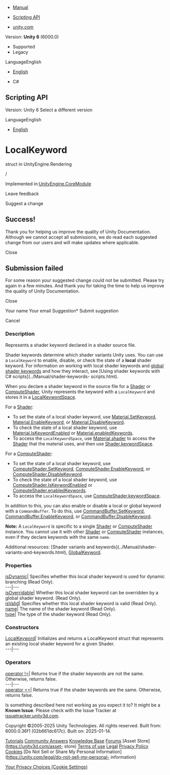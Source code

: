 [ ]()

  * [Manual](../Manual/index.html)
  * [Scripting API](../ScriptReference/index.html)

  * [unity.com](https://unity.com/)

Version: **Unity 6** (6000.0)

  * Supported
  * Legacy

LanguageEnglish

  * [English]()

  * C#

[ ](https://docs.unity3d.com)

## Scripting API

Version: Unity 6 Select a different version

LanguageEnglish

  * [English]()

# LocalKeyword

struct in UnityEngine.Rendering

/

Implemented in:[UnityEngine.CoreModule](UnityEngine.CoreModule.html)

Leave feedback

Suggest a change

## Success!

Thank you for helping us improve the quality of Unity Documentation. Although
we cannot accept all submissions, we do read each suggested change from our
users and will make updates where applicable.

Close

## Submission failed

For some reason your suggested change could not be submitted. Please <a>try
again</a> in a few minutes. And thank you for taking the time to help us
improve the quality of Unity Documentation.

Close

Your name Your email Suggestion* Submit suggestion

Cancel

[ ]()

### Description

Represents a shader keyword declared in a shader source file.

Shader keywords determine which shader variants Unity uses. You can use a
`LocalKeyword` to enable, disable, or check the state of a **local** shader
keyword. For information on working with local shader keywords and [global
shader keywords](Rendering.GlobalKeyword.html) and how they interact, see
[Using shader keywords with C# scripts](../Manual/shader-keywords-
scripts.html).  
  
When you declare a shader keyword in the source file for a
[Shader](Shader.html) or [ComputeShader](ComputeShader.html), Unity represents
the keyword with a `LocalKeyword` and stores it in a
[LocalKeywordSpace](Rendering.LocalKeywordSpace.html).  
  
For a [Shader](Shader.html):

  * To set the state of a local shader keyword, use [Material.SetKeyword](Material.SetKeyword.html), [Material.EnableKeyword](Material.EnableKeyword.html), or [Material.DisableKeyword](Material.DisableKeyword.html).
  * To check the state of a local shader keyword, use [Material.IsKeywordEnabled](Material.IsKeywordEnabled.html) or [Material.enabledKeywords](Material-enabledKeywords.html).
  * To access the `LocalKeywordSpace`, use [Material.shader](Material-shader.html) to access the [Shader](Shader.html) that the material uses, and then use [Shader.keywordSpace](Shader-keywordSpace.html).

For a [ComputeShader](ComputeShader.html):

  * To set the state of a local shader keyword, use [ComputeShader.SetKeyword](ComputeShader.SetKeyword.html), [ComputeShader.EnableKeyword](ComputeShader.EnableKeyword.html), or [ComputeShader.DisableKeyword](ComputeShader.DisableKeyword.html).
  * To check the state of a local shader keyword, use [ComputeShader.IsKeywordEnabled](ComputeShader.IsKeywordEnabled.html) or [ComputeShader.enabledKeywords](ComputeShader-enabledKeywords.html).
  * To access the `LocalKeywordSpace`, use [ComputeShader.keywordSpace](ComputeShader-keywordSpace.html).

In addition to this, you can also enable or disable a local or global keyword
with a `CommandBuffer`. To do this, use
[CommandBuffer.SetKeyword](Rendering.CommandBuffer.SetKeyword.html),
[CommandBuffer.EnableKeyword](Rendering.CommandBuffer.EnableKeyword.html), or
[CommandBuffer.DisableKeyword](Rendering.CommandBuffer.DisableKeyword.html).  
  
**Note:** A `LocalKeyword` is specific to a single [Shader](Shader.html) or
[ComputeShader](ComputeShader.html) instance. You cannot use it with other
[Shader](Shader.html) or [ComputeShader](ComputeShader.html) instances, even
if they declare keywords with the same `name`.  
  
Additional resources: [Shader variants and keywords](../Manual/shader-
variants-and-keywords.html), [GlobalKeyword](Rendering.GlobalKeyword.html).

### Properties

[isDynamic](Rendering.LocalKeyword-isDynamic.html)| Specifies whether this
local shader keyword is used for dynamic branching (Read Only).  
---|---  
[isOverridable](Rendering.LocalKeyword-isOverridable.html)| Whether this local
shader keyword can be overridden by a global shader keyword. (Read Only).  
[isValid](Rendering.LocalKeyword-isValid.html)| Specifies whether this local
shader keyword is valid (Read Only).  
[name](Rendering.LocalKeyword-name.html)| The name of the shader keyword (Read
Only).  
[type](Rendering.LocalKeyword-type.html)| The type of the shader keyword (Read
Only).  
  
### Constructors

[LocalKeyword](Rendering.LocalKeyword-ctor.html)| Initializes and returns a
LocalKeyword struct that represents an existing local shader keyword for a
given Shader.  
---|---  
  
### Operators

[operator !=](Rendering.LocalKeyword-operator_ne.html)| Returns true if the
shader keywords are not the same. Otherwise, returns false.  
---|---  
[operator ==](Rendering.LocalKeyword-operator_eq.html)| Returns true if the
shader keywords are the same. Otherwise, returns false.  
  
Is something described here not working as you expect it to? It might be a
**Known Issue**. Please check with the Issue Tracker at
[issuetracker.unity3d.com](https://issuetracker.unity3d.com).

Copyright ©2005-2025 Unity Technologies. All rights reserved. Built from:
6000.0.36f1 (02b661dc617c). Built on: 2025-01-14.

[Tutorials](https://unity3d.com/learn) [Community
Answers](https://answers.unity3d.com) [Knowledge
Base](https://support.unity3d.com/hc/en-us)
[Forums](https://forum.unity3d.com) [Asset Store](https://unity3d.com/asset-
store) [Terms of use](https://docs.unity3d.com/Manual/TermsOfUse.html)
[Legal](https://unity.com/legal) [Privacy
Policy](https://unity.com/legal/privacy-policy)
[Cookies](https://unity.com/legal/cookie-policy) [Do Not Sell or Share My
Personal Information](https://unity.com/legal/do-not-sell-my-personal-
information)

[Your Privacy Choices (Cookie Settings)](javascript:void\(0\);)

